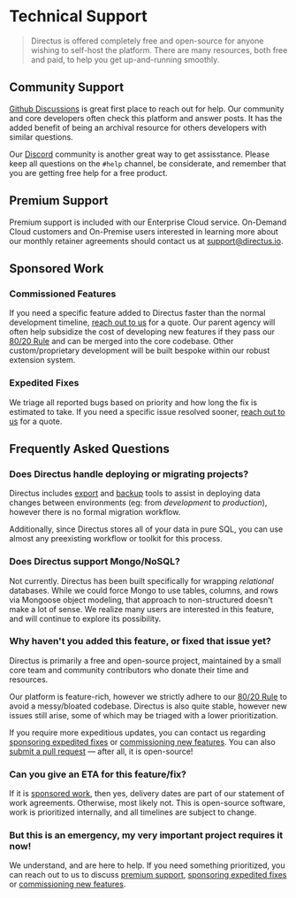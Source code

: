 # Technical Support

> Directus is offered completely free and open-source for anyone wishing to self-host the platform. There are many resources, both free and paid, to help you get up-and-running smoothly.

## Community Support

[Github Discussions](#) is great first place to reach out for help. Our community and core developers often check this platform and answer posts. It has the added benefit of being an archival resource for others developers with similar questions.

Our [Discord](https://discord.gg/directus) community is another great way to get assisstance. Please keep all questions on the `#help` channel, be considerate, and remember that you are getting free help for a free product.

## Premium Support

Premium support is included with our Enterprise Cloud service. On-Demand Cloud customers and On-Premise users interested in learning more about our monthly retainer agreements should contact us at [support@directus.io](mailto:support@directus.io).

## Sponsored Work

### Commissioned Features

If you need a specific feature added to Directus faster than the normal development timeline, [reach out to us](#) for a quote. Our parent agency will often help subsidize the cost of developing new features if they pass our [80/20 Rule](#) and can be merged into the core codebase. Other custom/proprietary development will be built bespoke within our robust extension system.

### Expedited Fixes

We triage all reported bugs based on priority and how long the fix is estimated to take. If you need a specific issue resolved sooner, [reach out to us](#) for a quote.

## Frequently Asked Questions

### Does Directus handle deploying or migrating projects?

Directus includes [export](#) and [backup](#) tools to assist in deploying data changes between environments (eg: from _development_ to _production_), however there is no formal migration workflow.

Additionally, since Directus stores all of your data in pure SQL, you can use almost any preexisting workflow or toolkit for this process.

### Does Directus support Mongo/NoSQL?

Not currently. Directus has been built specifically for wrapping _relational_ databases. While we could force Mongo to use tables, columns, and rows via Mongoose object modeling, that approach to non-structured doesn't make a lot of sense. We realize many users are interested in this feature, and will continue to explore its possibility.

### Why haven't you added this feature, or fixed that issue yet?

Directus is primarily a free and open-source project, maintained by a small core team and community contributors who donate their time and resources.

Our platform is feature-rich, however we strictly adhere to our [80/20 Rule](#) to avoid a messy/bloated codebase. Directus is also quite stable, however new issues still arise, some of which may be triaged with a lower prioritization.

If you require more expeditious updates, you can contact us regarding [sponsoring expedited fixes](#) or [commissioning new features](#). You can also [submit a pull request](#) — after all, it is open-source!

### Can you give an ETA for this feature/fix?

If it is [sponsored work](#), then yes, delivery dates are part of our statement of work agreements. Otherwise, most likely not. This is open-source software, work is prioritized internally, and all timelines are subject to change.

### But this is an emergency, my very important project requires it now!

We understand, and are here to help. If you need something prioritized, you can reach out to us to discuss [premium support](#), [sponsoring expedited fixes](#) or [commissioning new features](#).
